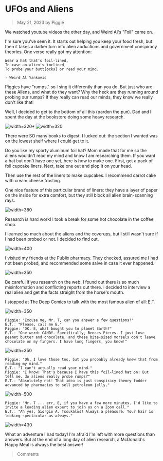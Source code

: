 # UFOs and Aliens
> May 21, 2023
> by Piggie

We watched youtube videos the other day, and Weird Al's "Foil" came on.

I'm sure you've seen it. It starts out helping you keep your food fresh, but then it takes a darker turn into alien abductions and government conspiracy theories. One verse really got my attention:

```
Wear a hat that's foil-lined,
In case an alien's inclined,
To probe your butt[ocks] or read your mind.

- Weird Al Yankovic
```

Piggies have "rumps," so I sing it differently than you do. But just who are these Aliens, and what do they want? Why the heck are they running around probing our rumps? If they really can read our minds, they know we really don't like that!

Well, I decided to get to the bottom of all this (pardon the pun). Dad and I spent the day at the bookstore doing some heavy research.

![width=320+](UFO1.jpg)
![width=320](UFO2.jpg)

There were SO many books to digest. I lucked out: the section I wanted was on the lowest shelf where I could get to it.

Do you like my sporty aluminum foil hat? Mom made that for me so the aliens wouldn't read my mind and know I am researching them. If you want a hat but don't have one yet, here is how to make one. First, get a pack of foil cupcake liners. Next, take one out and plop it on your head.

Then use the rest of the liners to make cupcakes. I recommend carrot cake with cream cheese frosting.

One nice feature of this particular brand of liners: they have a layer of paper on the inside for extra comfort, but they still block all alien brain-scanning rays.

![width=380](UFO3.jpg)

Research is hard work! I took a break for some hot chocolate in the coffee shop.

I learned so much about the aliens and the coverups, but I still wasn't sure if I had been probed or not. I decided to find out.

![width=400](UFO4.jpg)

I visited my friends at the Publix pharmacy. They checked, assured me I had not been probed, and recommended some salve in case it ever happened.

![width=350](UFO9.jpg)

Be careful if you research on the web. I found out there is so much misinformation and conflicting reports out there. I decided to interview a real alien and get the facts straight from the horse's mouth.

I stopped at The Deep Comics to talk with the most famous alien of all: E.T.

![width=350](UFO8.jpg)

```
Piggie: "Excuse me, Mr. T, can you answer a few questions?"
E.T.: "Please, call me E."
Piggie: "OK, E, what bought you to planet Earth?"
E.T.: "One word: CANDY. Specifically, Reeces Pieces. I just love peanut butter and chocolate, and these bite-sized morsels don't leave chocolate on my fingers. I have long fingers, you know!"
```

![width=350](UFO7.jpg)

```
Piggie: "Oh, I love those too, but you probably already knew that from reading my mind."
E.T.: "I can't actually read your mind."
Piggie: "I know! That's because I have this foil-lined hat on! But tell me, do aliens really probe rumps?"
E.T.: "Absolutely not! That idea is just conspiracy theory fodder advanced by pharmacies to sell petroleum jelly."
```

![width=500](UFO11.jpg)

```
Piggie: "Mr. T ... err, E, if you have a few more minutes, I'd like to invite a leading alien expert to join us on a Zoom call."
E.T.: "Ah yes, Giorgio A. Tsoukalos! Always a pleasure. Your hair is looking spectacular as always."
```

![width=430](UFO10.jpg)

What an adventure I had today! I'm afraid I'm left with more questions than answers. But at the end of a long day of alien research, a McDonald's Happy Meal is always the best answer!

> Comments
